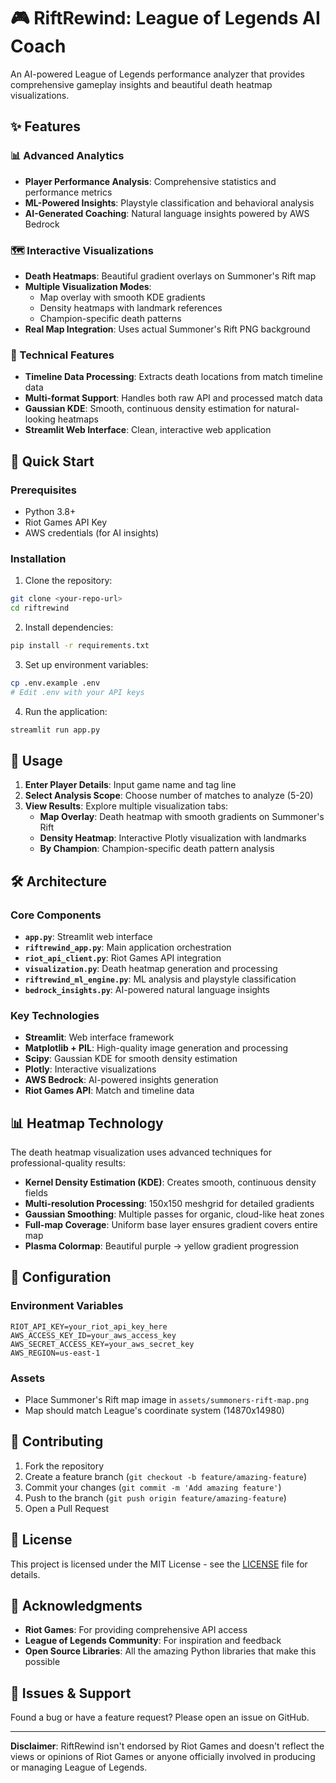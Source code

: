 # 🎮 RiftRewind: League of Legends AI Coach

An AI-powered League of Legends performance analyzer that provides comprehensive gameplay insights and beautiful death heatmap visualizations.

## ✨ Features

### 📊 Advanced Analytics
- **Player Performance Analysis**: Comprehensive statistics and performance metrics
- **ML-Powered Insights**: Playstyle classification and behavioral analysis
- **AI-Generated Coaching**: Natural language insights powered by AWS Bedrock

### 🗺️ Interactive Visualizations
- **Death Heatmaps**: Beautiful gradient overlays on Summoner's Rift map
- **Multiple Visualization Modes**: 
  - Map overlay with smooth KDE gradients
  - Density heatmaps with landmark references
  - Champion-specific death patterns
- **Real Map Integration**: Uses actual Summoner's Rift PNG background

### 🔧 Technical Features
- **Timeline Data Processing**: Extracts death locations from match timeline data
- **Multi-format Support**: Handles both raw API and processed match data
- **Gaussian KDE**: Smooth, continuous density estimation for natural-looking heatmaps
- **Streamlit Web Interface**: Clean, interactive web application

## 🚀 Quick Start

### Prerequisites
- Python 3.8+
- Riot Games API Key
- AWS credentials (for AI insights)

### Installation

1. Clone the repository:
```bash
git clone <your-repo-url>
cd riftrewind
```

2. Install dependencies:
```bash
pip install -r requirements.txt
```

3. Set up environment variables:
```bash
cp .env.example .env
# Edit .env with your API keys
```

4. Run the application:
```bash
streamlit run app.py
```

## 🎯 Usage

1. **Enter Player Details**: Input game name and tag line
2. **Select Analysis Scope**: Choose number of matches to analyze (5-20)
3. **View Results**: Explore multiple visualization tabs:
   - **Map Overlay**: Death heatmap with smooth gradients on Summoner's Rift
   - **Density Heatmap**: Interactive Plotly visualization with landmarks
   - **By Champion**: Champion-specific death pattern analysis

## 🛠️ Architecture

### Core Components
- **`app.py`**: Streamlit web interface
- **`riftrewind_app.py`**: Main application orchestration
- **`riot_api_client.py`**: Riot Games API integration
- **`visualization.py`**: Death heatmap generation and processing
- **`riftrewind_ml_engine.py`**: ML analysis and playstyle classification
- **`bedrock_insights.py`**: AI-powered natural language insights

### Key Technologies
- **Streamlit**: Web interface framework
- **Matplotlib + PIL**: High-quality image generation and processing
- **Scipy**: Gaussian KDE for smooth density estimation
- **Plotly**: Interactive visualizations
- **AWS Bedrock**: AI-powered insights generation
- **Riot Games API**: Match and timeline data

## 📊 Heatmap Technology

The death heatmap visualization uses advanced techniques for professional-quality results:

- **Kernel Density Estimation (KDE)**: Creates smooth, continuous density fields
- **Multi-resolution Processing**: 150x150 meshgrid for detailed gradients
- **Gaussian Smoothing**: Multiple passes for organic, cloud-like heat zones
- **Full-map Coverage**: Uniform base layer ensures gradient covers entire map
- **Plasma Colormap**: Beautiful purple → yellow gradient progression

## 🔑 Configuration

### Environment Variables
```env
RIOT_API_KEY=your_riot_api_key_here
AWS_ACCESS_KEY_ID=your_aws_access_key
AWS_SECRET_ACCESS_KEY=your_aws_secret_key
AWS_REGION=us-east-1
```

### Assets
- Place Summoner's Rift map image in `assets/summoners-rift-map.png`
- Map should match League's coordinate system (14870x14980)

## 🤝 Contributing

1. Fork the repository
2. Create a feature branch (`git checkout -b feature/amazing-feature`)
3. Commit your changes (`git commit -m 'Add amazing feature'`)
4. Push to the branch (`git push origin feature/amazing-feature`)
5. Open a Pull Request

## 📝 License

This project is licensed under the MIT License - see the [LICENSE](LICENSE) file for details.

## 🙏 Acknowledgments

- **Riot Games**: For providing comprehensive API access
- **League of Legends Community**: For inspiration and feedback
- **Open Source Libraries**: All the amazing Python libraries that make this possible

## 🐛 Issues & Support

Found a bug or have a feature request? Please open an issue on GitHub.

---

**Disclaimer**: RiftRewind isn't endorsed by Riot Games and doesn't reflect the views or opinions of Riot Games or anyone officially involved in producing or managing League of Legends.